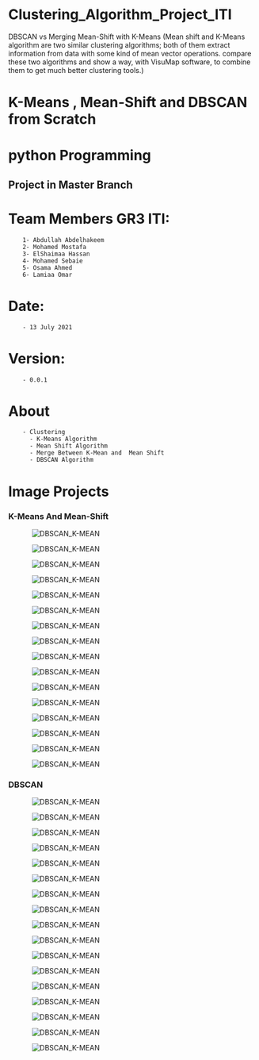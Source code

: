 # Clustering_Algorithm_Project_ITI 
DBSCAN vs Merging Mean-Shift with K-Means  (Mean shift and K-Means algorithm are two similar clustering algorithms; both of them extract information from data with some kind of mean vector operations.  compare these two algorithms and show a way, with VisuMap software, to combine them to get much better clustering tools.) 
# K-Means , Mean-Shift and DBSCAN from Scratch
# python Programming
## Project in Master Branch
# Team Members GR3 ITI:							  						                       										                     

        1- Abdullah Abdelhakeem
        2- Mohamed Mostafa
        3- ElShaimaa Hassan
        4- Mohamed Sebaie
        5- Osama Ahmed
        6- Lamiaa Omar													                       	
# Date: 
        - 13 July 2021																                         
# Version: 
        - 0.0.1
        
# About 
        - Clustering
          - K-Means Algorithm
          - Mean Shift Algorithm
          - Merge Between K-Mean and  Mean Shift
          - DBSCAN Algorithm

<h1>Image Projects</h1>
<h3>K-Means And Mean-Shift</h3>
<ol>
  <ul><img  src="Image/kd0.PNG" alt="DBSCAN_K-MEAN"/></ul>
</ol>
<ol>
  <ul><img  src="Image/k1.PNG" alt="DBSCAN_K-MEAN"/></ul>
</ol>
<ol>
  <ul><img  src="Image/k2.PNG" alt="DBSCAN_K-MEAN"/></ul>
</ol>
<ol>
  <ul><img  src="Image/k3.PNG" alt="DBSCAN_K-MEAN"/></ul>
</ol>
<ol>
  <ul><img  src="Image/k4.PNG" alt="DBSCAN_K-MEAN"/></ul>
</ol>
<ol>
  <ul><img  src="Image/k5.PNG" alt="DBSCAN_K-MEAN"/></ul>
</ol>
<ol>
  <ul><img  src="Image/k6.PNG" alt="DBSCAN_K-MEAN"/></ul>
</ol>
<ol>
  <ul><img  src="Image/k7.PNG" alt="DBSCAN_K-MEAN"/></ul>
</ol>

<ol>
  <ul><img  src="Image/k8.PNG" alt="DBSCAN_K-MEAN"/></ul>
</ol>
<ol>
  <ul><img  src="Image/k9.PNG" alt="DBSCAN_K-MEAN"/></ul>
</ol>
<ol>
  <ul><img  src="Image/k10.PNG" alt="DBSCAN_K-MEAN"/></ul>
</ol>
<ol>
  <ul><img  src="Image/k11.PNG" alt="DBSCAN_K-MEAN"/></ul>
</ol>
<ol>
  <ul><img  src="Image/k12.PNG" alt="DBSCAN_K-MEAN"/></ul>
</ol>
<ol>
  <ul><img  src="Image/k13.PNG" alt="DBSCAN_K-MEAN"/></ul>
</ol>
<ol>
  <ul><img  src="Image/k14.PNG" alt="DBSCAN_K-MEAN"/></ul>
</ol>

<ol>
  <ul><img  src="Image/vip.PNG" alt="DBSCAN_K-MEAN"/></ul>
</ol>














<h3>DBSCAN</h3>
<ol>
  <ul><img  src="Image/d1.PNG" alt="DBSCAN_K-MEAN"/></ul>
</ol>
<ol>
  <ul><img  src="Image/d2.PNG" alt="DBSCAN_K-MEAN"/></ul>
</ol>
<ol>
  <ul><img  src="Image/d3.PNG" alt="DBSCAN_K-MEAN"/></ul>
</ol>
<ol>
  <ul><img  src="Image/d4.PNG" alt="DBSCAN_K-MEAN"/></ul>
</ol>
<ol>
  <ul><img  src="Image/d5.PNG" alt="DBSCAN_K-MEAN"/></ul>
</ol>
<ol>
  <ul><img  src="Image/d6.PNG" alt="DBSCAN_K-MEAN"/></ul>
</ol>
<ol>
  <ul><img  src="Image/d7.PNG" alt="DBSCAN_K-MEAN"/></ul>
</ol>

<ol>
  <ul><img  src="Image/d8.PNG" alt="DBSCAN_K-MEAN"/></ul>
</ol>
<ol>
  <ul><img  src="Image/d9.PNG" alt="DBSCAN_K-MEAN"/></ul>
</ol>
<ol>
  <ul><img  src="Image/d10.PNG" alt="DBSCAN_K-MEAN"/></ul>
</ol>
<ol>
  <ul><img  src="Image/d11.PNG" alt="DBSCAN_K-MEAN"/></ul>
</ol>
<ol>
  <ul><img  src="Image/d12.PNG" alt="DBSCAN_K-MEAN"/></ul>
</ol>
<ol>
  <ul><img  src="Image/d13.PNG" alt="DBSCAN_K-MEAN"/></ul>
</ol>
<ol>
  <ul><img  src="Image/d14.PNG" alt="DBSCAN_K-MEAN"/></ul>
</ol>

<ol>
  <ul><img  src="Image/d16.PNG" alt="DBSCAN_K-MEAN"/></ul>
</ol>

<ol>
  <ul><img  src="Image/d15.PNG" alt="DBSCAN_K-MEAN"/></ul>
</ol>

<ol>
  <ul><img  src="Image/kd0.PNG" alt="DBSCAN_K-MEAN"/></ul>
</ol>
